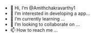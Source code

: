 - 👋 Hi, I’m @Amithchakravarthy1
- 👀 I’m interested in developing a app...
- 🌱 I’m currently learning ...
- 💞️ I’m looking to collaborate on  ...
- 📫 How to reach me ...

<!---
Amithchakravarthy1/Amithchakravarthy1 is a ✨ special ✨ repository because its `README.md` (this file) appears on your GitHub profile.
You can click the Preview link to take a look at your changes.
--->
